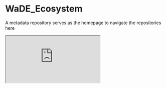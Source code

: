 # WaDE_Ecosystem
A metadata repository serves as the homepage to navigate the repositories here 


<iframe src="https://docs.google.com/spreadsheets/d/e/2PACX-1vQEXASrzI-6u_-FXjs-8tkm5EW7GamQKnszP80iuHq8MwzVN6cOtlRsCX-qs3ruJA8K0Cyty3VAVjwK/pubhtml?widget=true&amp;headers=false"></iframe>
